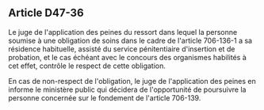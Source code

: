 Article D47-36
----
Le juge de l'application des peines du ressort dans lequel la personne soumise à
une obligation de soins dans le cadre de l'article 706-136-1 a sa résidence
habituelle, assisté du service pénitentiaire d'insertion et de probation, et le
cas échéant avec le concours des organismes habilités à cet effet, contrôle le
respect de cette obligation.

En cas de non-respect de l'obligation, le juge de l'application des peines en
informe le ministère public qui décidera de l'opportunité de poursuivre la
personne concernée sur le fondement de l'article 706-139.
